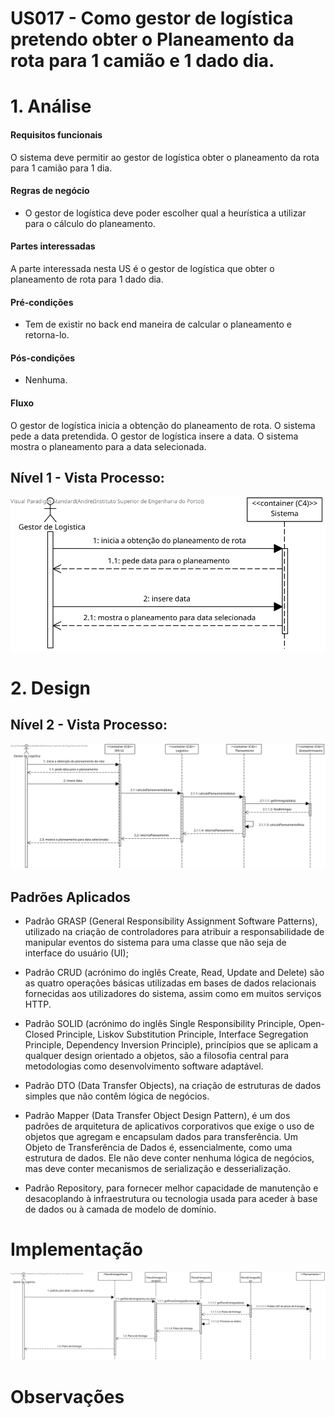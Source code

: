 # US017 - Como gestor de logística pretendo obter o Planeamento da rota para 1 camião e 1 dado dia.

# 1. Análise

#### Requisitos funcionais

O sistema deve permitir ao gestor de logística obter o planeamento da rota para 1 camião para 1 dia.

#### Regras de negócio

* O gestor de logística deve poder escolher qual a heurística a utilizar para o cálculo do planeamento.

#### Partes interessadas

A parte interessada nesta US é o gestor de logística que obter o planeamento de rota para 1 dado dia.

#### Pré-condições

* Tem de existir no back end maneira de calcular o planeamento e retorna-lo.

#### Pós-condições

* Nenhuma.

#### Fluxo

O gestor de logística inicia a obtenção do planeamento de rota. O sistema pede a data pretendida. O gestor de logística insere a data. O sistema mostra o planeamento para a data selecionada.

## Nível 1 - Vista Processo:
![N1_VP_US017](../../nivel1/US017/N1_Vista_Processo_US017.svg)

# 2. Design

## Nível 2 - Vista Processo:
![N2_VP_US017](../../nivel2/US017/N2_Vista_Processo_US017.svg)

##  Padrões Aplicados

* Padrão GRASP (General Responsibility Assignment Software Patterns), utilizado na criação de controladores para atribuir a responsabilidade de manipular eventos do sistema para uma classe que não seja de interface do usuário (UI);

* Padrão CRUD (acrónimo do inglês Create, Read, Update and Delete) são as quatro operações básicas utilizadas em bases de dados relacionais fornecidas aos utilizadores do sistema, assim como em muitos serviços HTTP.

* Padrão SOLID (acrónimo do inglês Single Responsibility Principle, Open-Closed Principle, Liskov Substitution Principle, Interface Segregation Principle, Dependency Inversion Principle), princípios que se aplicam a qualquer design orientado a objetos, são a filosofia central para metodologias como desenvolvimento software adaptável.

* Padrão DTO (Data Transfer Objects), na criação de estruturas de dados simples que não contêm lógica de negócios.

* Padrão Mapper (Data Transfer Object Design Pattern), é um dos padrões de arquitetura de aplicativos corporativos que exige o uso de objetos que agregam e encapsulam dados para transferência. Um Objeto de Transferência de Dados é, essencialmente, como uma estrutura de dados. Ele não deve conter nenhuma lógica de negócios, mas deve conter mecanismos de serialização e desserialização.

* Padrão Repository, para fornecer melhor capacidade de manutenção e desacoplando à infraestrutura ou tecnologia usada para aceder à base de dados ou à camada de modelo de domínio.


# Implementação
![N3_VP_US021_Logistica](../../nivel3/US021/Logistica/Nivel3_VP_US021_Logistica.svg)

# Observações

